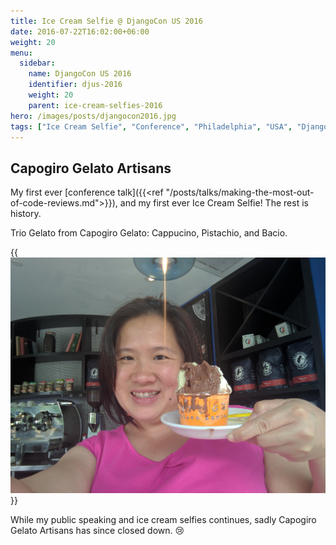 ```yaml
---
title: Ice Cream Selfie @ DjangoCon US 2016
date: 2016-07-22T16:02:00+06:00
weight: 20
menu:
  sidebar:
    name: DjangoCon US 2016
    identifier: djus-2016
    weight: 20
    parent: ice-cream-selfies-2016
hero: /images/posts/djangocon2016.jpg
tags: ["Ice Cream Selfie", "Conference", "Philadelphia", "USA", "DjangoCon"]
---
```


## Capogiro Gelato Artisans

My first ever [conference talk]({{<ref "/posts/talks/making-the-most-out-of-code-reviews.md">}}), and my first ever Ice Cream Selfie! The rest
is history.

Trio Gelato from Capogiro Gelato: Cappucino, Pistachio, and Bacio.

{{<img src="firsticecreamselfie.jpg">}}

While my public speaking and ice cream selfies continues, sadly Capogiro Gelato Artisans
has since closed down. 😢
